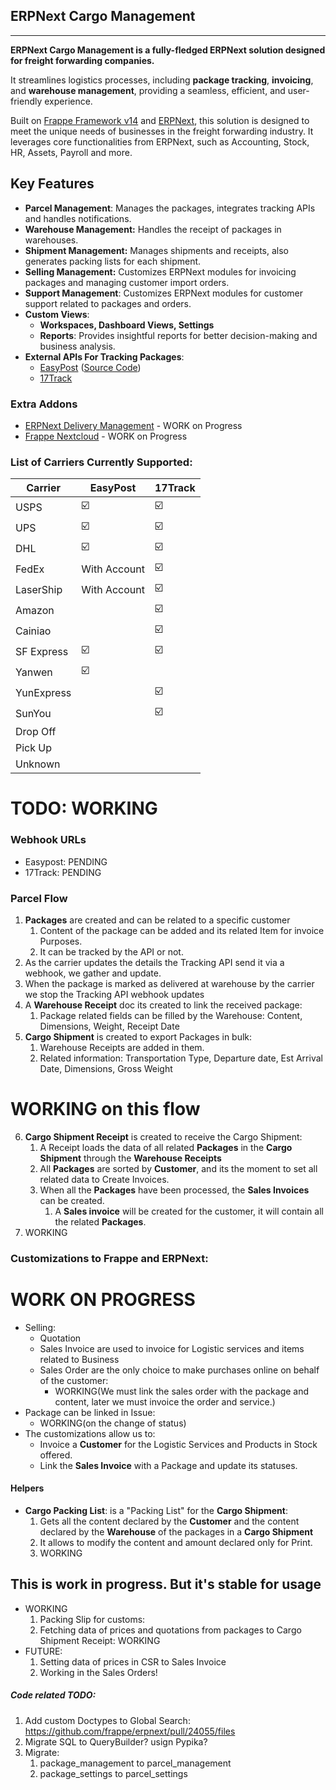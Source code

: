 ## ERPNext Cargo Management
***

**ERPNext Cargo Management is a fully-fledged ERPNext solution designed for freight forwarding companies.**

It streamlines logistics processes, including **package tracking**, **invoicing**, and **warehouse management**,
providing a seamless, efficient, and user-friendly experience.

Built on [Frappe Framework v14](https://github.com/frappe/frappe/) and [ERPNext](https://github.com/frappe/erpnext),
this solution is designed to meet the unique needs of businesses in the freight forwarding industry.
It leverages core functionalities from ERPNext, such as Accounting, Stock, HR, Assets, Payroll and more.


## Key Features
- **Parcel Management**: Manages the packages, integrates tracking APIs and handles notifications.
- **Warehouse Management:** Handles the receipt of packages in warehouses.
- **Shipment Management:** Manages shipments and receipts, also generates packing lists for each shipment.
- **Selling Management:** Customizes ERPNext modules for invoicing packages and managing customer import orders.
- **Support Management**: Customizes ERPNext modules for customer support related to packages and orders.
- **Custom Views**:
  - **Workspaces, Dashboard Views, Settings**
  - **Reports**: Provides insightful reports for better decision-making and business analysis.
- **External APIs For Tracking Packages**:
  - [EasyPost](https://www.easypost.com/) ([Source Code](https://github.com/EasyPost/easypost-python))
  - [17Track](https://api.17track.net/en)

### Extra Addons
- [ERPNext Delivery Management](https://github.com/AgileShift/erpnext_delivery) - WORK on Progress
- [Frappe Nextcloud](https://github.com/AgileShift/frappe_nextcloud) - WORK on Progress


### List of Carriers Currently Supported:
| Carrier    | EasyPost     | 17Track |
|------------|--------------|---------|
| USPS       | ☑️           | ☑️      |
| UPS        | ☑️           | ☑️      |
| DHL        | ☑️           | ☑️      |
| FedEx      | With Account | ☑️      |
| LaserShip  | With Account | ☑️      |
| Amazon     |              | ☑️      |
| Cainiao    | ️            | ☑️      |
| SF Express | ☑️           | ☑️      |
| Yanwen     | ☑️           | ️       |
| YunExpress |              | ☑️      |
| SunYou     |              | ☑️      |
| Drop Off   |              | ️       |
| Pick Up    |              | ️       |
| Unknown    |              | ️       |

# TODO: WORKING

### Webhook URLs
* Easypost: PENDING
* 17Track:  PENDING




### Parcel Flow
1. **Packages** are created and can be related to a specific customer
   1. Content of the package can be added and its related Item for invoice Purposes.
   2. It can be tracked by the API or not.
2. As the carrier updates the details the Tracking API send it via a webhook, we gather and update.
3. When the package is marked as delivered at warehouse by the carrier we stop the Tracking API webhook updates
4. A **Warehouse Receipt** doc its created to link the received package:
   1. Package related fields can be filled by the Warehouse: Content, Dimensions, Weight, Receipt Date
5. **Cargo Shipment** is created to export Packages in bulk:
   1. Warehouse Receipts are added in them.
   2. Related information: Transportation Type, Departure date, Est Arrival Date, Dimensions, Gross Weight

# WORKING on this flow
6. **Cargo Shipment Receipt** is created to receive the Cargo Shipment:
   1. A Receipt loads the data of all related **Packages** in the **Cargo Shipment** through the **Warehouse Receipts**
   2. All **Packages** are sorted by **Customer**, and its the moment to set all related data to Create Invoices.
   3. When all the **Packages** have been processed, the **Sales Invoices** can be created.
      1. A **Sales invoice** will be created for the customer, it will contain all the related **Packages**.
7. WORKING





### Customizations to Frappe and ERPNext:
# WORK ON PROGRESS
- Selling:
  - Quotation
  - Sales Invoice are used to invoice for Logistic services and items related to Business
  - Sales Order are the only choice to make purchases online on behalf of the customer:
    - WORKING(We must link the sales order with the package and content, later we must invoice the order and service.)
- Package can be linked in Issue:
  - WORKING(on the change of status)
- The customizations allow us to:
  - Invoice a **Customer** for the Logistic Services and Products in Stock offered.
  - Link the **Sales Invoice** with a Package and update its statuses.


#### Helpers
- **Cargo Packing List**: is a "Packing List" for the **Cargo Shipment**:
  1. Gets all the content declared by the **Customer** and the content declared by the **Warehouse** of the packages in a **Cargo Shipment**
  2. It allows to modify the content and amount declared only for Print.
  3. WORKING

## This is work in progress. But it's stable for usage
- WORKING
  1. Packing Slip for customs:
  2. Fetching data of prices and quotations from packages to Cargo Shipment Receipt: WORKING
- FUTURE:
  1. Setting data of prices in CSR to Sales Invoice
  2. Working in the Sales Orders!



##### Code related TODO:
1. Add custom Doctypes to Global Search: https://github.com/frappe/erpnext/pull/24055/files
2. Migrate SQL to QueryBuilder? usign Pypika?
3. Migrate:
   1. package_management to parcel_management
   2. package_settings to parcel_settings
